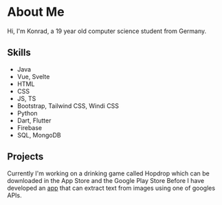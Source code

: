 About Me
========
Hi, I'm Konrad, a 19 year old computer science student from Germany. 

Skills
------
* Java
* Vue, Svelte
* HTML
* CSS
* JS, TS
* Bootstrap, Tailwind CSS, Windi CSS
* Python
* Dart, Flutter
* Firebase
* SQL, MongoDB

Projects
--------
Currently I'm working on a drinking game called Hopdrop which can be downloaded in the App Store and the Google Play Store
Before I have developed an [app](https://github.com/KingKoxy/Androeyed) that can extract text from images using one of googles APIs.
